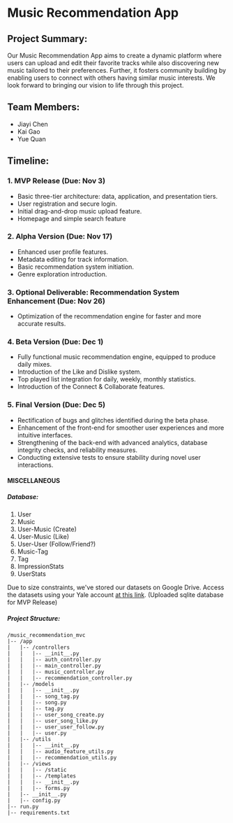 # Music Recommendation App

## Project Summary:

Our Music Recommendation App aims to create a dynamic platform where users can upload and edit their favorite tracks while also discovering new music tailored to their preferences. Further, it fosters community building by enabling users to connect with others having similar music interests. We look forward to bringing our vision to life through this project.

## Team Members:
- Jiayi Chen
- Kai Gao
- Yue Quan

## Timeline:

### 1. MVP Release (Due: Nov 3)
- Basic three-tier architecture: data, application, and presentation tiers.
- User registration and secure login.
- Initial drag-and-drop music upload feature.
- Homepage and simple search feature

### 2. Alpha Version (Due: Nov 17)
- Enhanced user profile features.
- Metadata editing for track information.
- Basic recommendation system initiation.
- Genre exploration introduction.

### 3. Optional Deliverable: Recommendation System Enhancement (Due: Nov 26)
- Optimization of the recommendation engine for faster and more accurate results.

### 4. Beta Version (Due: Dec 1)
- Fully functional music recommendation engine, equipped to produce daily mixes.
- Introduction of the Like and Dislike system.
- Top played list integration for daily, weekly, monthly statistics.
- Introduction of the Connect & Collaborate features.


### 5. Final Version (Due: Dec 5)
- Rectification of bugs and glitches identified during the beta phase.
- Enhancement of the front-end for smoother user experiences and more intuitive interfaces.
- Strengthening of the back-end with advanced analytics, database integrity checks, and reliability measures.
- Conducting extensive tests to ensure stability during novel user interactions.


#### MISCELLANEOUS

##### Database:
1. User
2. Music
3. User-Music (Create)
4. User-Music (Like)
5. User-User (Follow/Friend?)
6. Music-Tag
7. Tag
8. ImpressionStats
9. UserStats

Due to size constraints, we've stored our datasets on Google Drive. Access the datasets using your Yale account [at this link](https://drive.google.com/drive/folders/1Y0rKHs0sMmie-0wBxS__c0QH3HWUgug_?usp=sharing). (Uploaded sqlite database for MVP Release)

##### Project Structure:
```
/music_recommendation_mvc
|-- /app
|   |-- /controllers
|   |   |-- __init__.py
|   |   |-- auth_controller.py
|   |   |-- main_controller.py
|   |   |-- music_controller.py
|   |   |-- recommendation_controller.py
|   |-- /models
|   |   |-- __init__.py
|   |   |-- song_tag.py
|   |   |-- song.py
|   |   |-- tag.py
|   |   |-- user_song_create.py
|   |   |-- user_song_like.py
|   |   |-- user_user_follow.py
|   |   |-- user.py
|   |-- /utils
|   |   |-- __init__.py
|   |   |-- audio_feature_utils.py
|   |   |-- recommendation_utils.py
|   |-- /views
|   |   |-- /static
|   |   |-- /templates
|   |   |-- __init__.py
|   |   |-- forms.py
|   |-- __init__.py
|   |-- config.py
|-- run.py
|-- requirements.txt

```